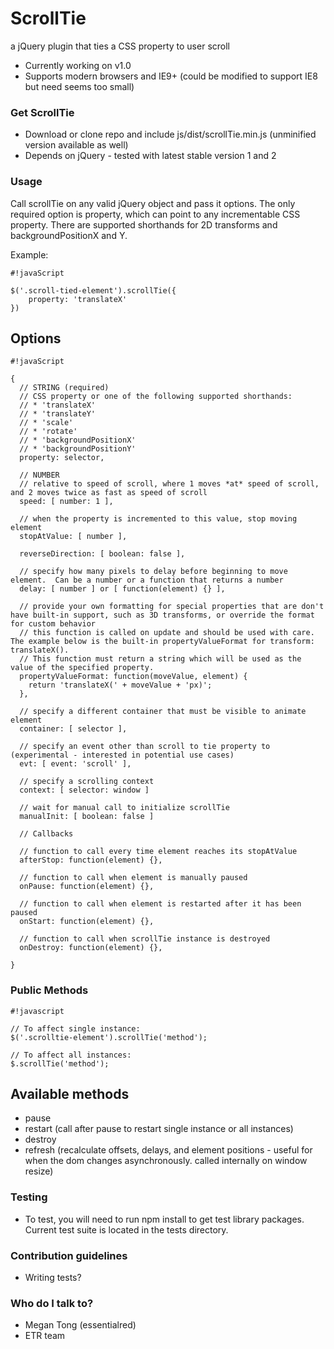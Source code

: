 # ScrollTie #

a jQuery plugin that ties a CSS property to user scroll

* Currently working on v1.0
* Supports modern browsers and IE9+ (could be modified to support IE8 but need seems too small)

### Get ScrollTie ###

* Download or clone repo and include js/dist/scrollTie.min.js (unminified version available as well)
* Depends on jQuery - tested with latest stable version 1 and 2

### Usage ###

Call scrollTie on any valid jQuery object and pass it options.  The only required option is property, which can point to any incrementable CSS property.  There are supported shorthands for 2D transforms and backgroundPositionX and Y.

Example:
```
#!javaScript

$('.scroll-tied-element').scrollTie({
    property: 'translateX'
})

```

## Options ##

```
#!javaScript

{
  // STRING (required)
  // CSS property or one of the following supported shorthands: 
  // * 'translateX'
  // * 'translateY'
  // * 'scale'
  // * 'rotate'
  // * 'backgroundPositionX'
  // * 'backgroundPositionY'
  property: selector,

  // NUMBER
  // relative to speed of scroll, where 1 moves *at* speed of scroll, and 2 moves twice as fast as speed of scroll
  speed: [ number: 1 ],

  // when the property is incremented to this value, stop moving element
  stopAtValue: [ number ],

  reverseDirection: [ boolean: false ],

  // specify how many pixels to delay before beginning to move element.  Can be a number or a function that returns a number
  delay: [ number ] or [ function(element) {} ],

  // provide your own formatting for special properties that are don't have built-in support, such as 3D transforms, or override the format for custom behavior
  // this function is called on update and should be used with care.  The example below is the built-in propertyValueFormat for transform: translateX().
  // This function must return a string which will be used as the value of the specified property.
  propertyValueFormat: function(moveValue, element) {
    return 'translateX(' + moveValue + 'px)';
  },
  
  // specify a different container that must be visible to animate element
  container: [ selector ],

  // specify an event other than scroll to tie property to (experimental - interested in potential use cases)
  evt: [ event: 'scroll' ],

  // specify a scrolling context
  context: [ selector: window ]

  // wait for manual call to initialize scrollTie
  manualInit: [ boolean: false ]
  
  // Callbacks

  // function to call every time element reaches its stopAtValue
  afterStop: function(element) {},

  // function to call when element is manually paused
  onPause: function(element) {},

  // function to call when element is restarted after it has been paused
  onStart: function(element) {},

  // function to call when scrollTie instance is destroyed
  onDestroy: function(element) {},

}
```

### Public Methods ###

```
#!javascript

// To affect single instance:
$('.scrolltie-element').scrollTie('method');

// To affect all instances:
$.scrollTie('method');

```
## Available methods ## 

* pause
* restart (call after pause to restart single instance or all instances)
* destroy
* refresh (recalculate offsets, delays, and element positions - useful for when the dom changes asynchronously.  called internally on window resize)


### Testing ###
* To test, you will need to run npm install to get test library packages.  Current test suite is located in the tests directory.

### Contribution guidelines ###

* Writing tests?

### Who do I talk to? ###

* Megan Tong (essentialred)
* ETR team